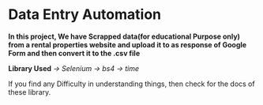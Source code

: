 # Data Entry Automation

**In this project, We have Scrapped data(for educational Purpose only) from a rental properties website and upload it to as response of Google Form and then convert it to the .csv file**

**Library Used**
_-> Selenium_
_-> bs4_
_-> time_

If you find any Difficulty in understanding things, then check for the docs of these library.